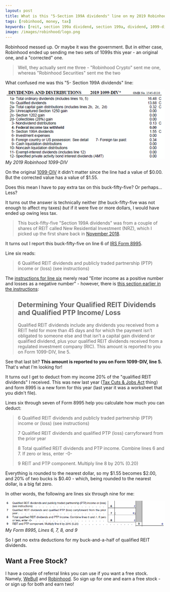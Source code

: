 ```yaml
---
layout: post
title: What is this "5-Section 199A dividends" line on my 2019 Robinhood 1099-DIV?
tags: [robinhood, money, tax]
keywords: [reit, section 199a dividend, section 199a, dividend, 1099-div, form 8995, irs]
image: /images/robinhood/logo.png
---
```


Robinhood messed up. Or maybe it was the government. But in either case, Robinhood ended up sending me two sets of 1099s this year - an original one, and a "corrected" one.

> Well, they actually sent me three - "Robinhood Crypto" sent me one, whereas "Robinhood Securities" sent me the two

What confused me was this "5- Section 199A dividends" line:

![My 2019 Robinhood 1099-DIV](/images/robinhood/2019-1099-div.png)
*My 2019 Robinhood 1099-DIV*

On the original [1099-DIV](https://www.irs.gov/forms-pubs/about-form-1099-div) it didn't matter since the line had a value of $0.00. But the corrected value has a value of $1.55.

Does this mean I have to pay extra tax on this buck-fifty-five? Or perhaps... Less?

It turns out the answer is technically neither (the buck-fifty-five was not enough to affect my taxes) *but* if it were five or more dollars, I would have ended up owing less tax.

> This buck-fifty-five "Section 199A dividends" was from a couple of shares of REIT called New Residential Investment (NRZ), which I picked up the first share back in [November 2018](https://www.joehxblog.com/my-robinhood-stock-picks-for-november-2018/).

It turns out I report this buck-fifty-five on line 6 of [IRS Form 8995](https://www.irs.gov/forms-pubs/about-form-8995).

Line six reads:

> 6 Qualified REIT dividends and publicly traded partnership (PTP) income or (loss) (see instructions)

The [instructions for line six](https://www.irs.gov/instructions/i8995#idm139766571122832) merely read "Enter income as a positive number and losses as a negative number" - however, there is [this section earlier in the instructions](https://www.irs.gov/instructions/i8995#idm139766602610064):

>## Determining Your Qualified REIT Dividends and Qualified PTP Income/ Loss 
>
> Qualified REIT dividends include any dividends you received from a REIT held for more than 45 days and for which the payment isn’t obligated to someone else and that isn’t a capital gain dividend or qualified dividend, plus your qualified REIT dividends received from a regulated investment company (RIC). This amount is reported to you on Form 1099-DIV, line 5.

See that last bit? **This amount is reported to you on Form 1099-DIV, line 5.** That's what I'm looking for!

It turns out I get to deduct from my income 20% of the "qualified REIT dividends" I received. This was new last year ([Tax Cuts & Jobs Act](https://en.wikipedia.org/wiki/Tax_Cuts_and_Jobs_Act_of_2017) thing) and form 8995 is a new form for this year (last year it was a worksheet that you didn't file).

Lines six through seven of Form 8995 help you calculate how much you can deduct:

> 6 Qualified REIT dividends and publicly traded partnership (PTP) income or (loss) (see instructions)
>
> 7 Qualified REIT dividends and qualified PTP (loss) carryforward from the prior year
>
> 8 Total qualified REIT dividends and PTP income. Combine lines 6 and 7. If zero or less, enter -0- 
>
> 9 REIT and PTP component. Multiply line 8 by 20% (0.20)

Everything is rounded to the nearest dollar, so my $1.55 becomes $2.00, and 20% of two bucks is $0.40 - which, being rounded to the nearest dollar, is a big fat zero.

In other words, the following are lines six through nine for me:

![My Form 8995, Lines 6, 7, 8, and 9](/images/robinhood/2019-form-8995-lines-6-7-8-9.png)
*My Form 8995, Lines 6, 7, 8, and 9*

So I get no extra deductions for my buck-and-a-half of qualified REIT dividends.

## Want a Free Stock?

I have a couple of referral links you can use if you want a free stock. Namely, [WeBull](https://www.joehxblog.com/webull/) and [Robinhood](https://www.joehxblog.com/robinhood/). So sign up for one and earn a free stock - or sign up for both and earn two!